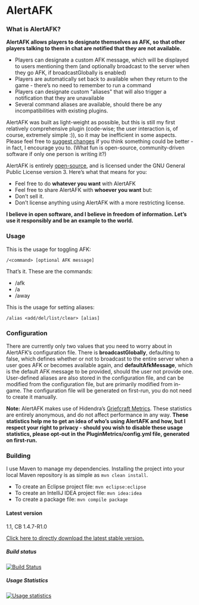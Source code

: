 # AlertAFK
### What is AlertAFK?

**AlertAFK allows players to designate themselves as AFK, so that other
players talking to them in chat are notified that they are not
available.**

* Players can designate a custom AFK message, which will be displayed to users mentioning them (and optionally broadcast to the server when they go AFK, if broadcastGlobally is enabled)
* Players are automatically set back to available when they return to the game - there’s no need to remember to run a command
* Players can designate custom "aliases" that will also trigger a notification that they are unavailable
* Several command aliases are available, should there be any incompatibilities with existing plugins.

AlertAFK was built as light-weight as possible, but this is still my
first relatively comprehensive plugin (code-wise; the user interaction
is, of course, extremely simple :)), so it may be inefficient in some
aspects. Please feel free to [suggest changes](https://github.com/rmsy/AlertAFK/pulls) if you think something
could be better - in fact, I encourage you to. (What fun is open-source,
community-driven software if only one person is writing it?)

AlertAFK is entirely [open-source](https://github.com/rmsy/AlertAFK), and is licensed under the GNU
General Public License version 3. Here’s what that means for you:

* Feel free to do **whatever you want** with AlertAFK
* Feel free to share AlertAFK with **whoever you want**
but:
* Don’t sell it.
* Don’t license anything using AlertAFK with a more restricting license.

**I believe in open software, and I believe in freedom of information.
Let’s use it responsibly and be an example to the world.**

### Usage

This is the usage for toggling AFK:

```/<command> [optional AFK message]```

That’s it. These are the commands:

* /afk
* /a
* /away

This is the usage for setting aliases:

```/alias <add/del/list/clear> [alias]```

### Configuration

There are currently only two values that you need to worry about in AlertAFK’s configuration file.
There is **broadcastGlobally**, defaulting to false, which defines
whether or not to broadcast to the entire server when a user goes AFK or
becomes available again, and **defaultAfkMessage**, which is the default
AFK message to be provided, should the user not provide one. User-defined aliases are also stored in the configuration file, and can be modified from the configuration file, but are primarily modified from in-game. The
configuration file will be generated on first-run, you do not need to
create it manually.

**Note:** AlertAFK makes use of Hidendra’s [Griefcraft Metrics](http://metrics.griefcraft.com/). These
statistics are entirely anonymous, and do not affect performance in any
way. **These statistics help me to get an idea of who’s using AlertAFK
and how, but I respect your right to privacy - should you wish to
disable these usage statistics, please opt-out in the
PluginMetrics/config.yml file, generated on first-run.**

### Building
I use Maven to manage my dependencies. Installing the project into your local Maven repository is as simple as ```mvn clean install```.

* To create an Eclipse project file: ```mvn eclipse:eclipse```
* To create an IntelliJ IDEA project file: ```mvn idea:idea```
* To create a package file: ```mvn compile package```

#### Latest version
1.1, CB 1.4.7-R1.0

[Click here to directly download the latest stable version.](http://dev.bukkit.org/server-mods/alertafk/)

##### Build status

[![Build Status](https://secure.travis-ci.org/rmsy/AlertAFK.png)](http://travis-ci.org/rmsy/AlertAFK)

##### Usage Statistics

[![Usage statistics](http://mcstats.org/signature/alertafk.png)](http://mcstats.org/plugin/AlertAFK)
